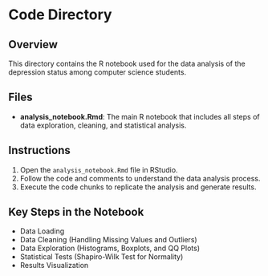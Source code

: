 # Code Directory

## Overview
This directory contains the R notebook used for the data analysis of the depression status among computer science students.

## Files
- **analysis_notebook.Rmd**: The main R notebook that includes all steps of data exploration, cleaning, and statistical analysis.

## Instructions
1. Open the `analysis_notebook.Rmd` file in RStudio.
2. Follow the code and comments to understand the data analysis process.
3. Execute the code chunks to replicate the analysis and generate results.

## Key Steps in the Notebook
- Data Loading
- Data Cleaning (Handling Missing Values and Outliers)
- Data Exploration (Histograms, Boxplots, and QQ Plots)
- Statistical Tests (Shapiro-Wilk Test for Normality)
- Results Visualization
